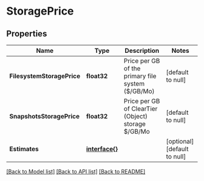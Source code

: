 # StoragePrice

## Properties
Name | Type | Description | Notes
------------ | ------------- | ------------- | -------------
**FilesystemStoragePrice** | **float32** | Price per GB of the primary file system ($/GB/Mo) | [default to null]
**SnapshotsStoragePrice** | **float32** | Price per GB of ClearTier (Object) storage $/GB/Mo | [default to null]
**Estimates** | [**interface{}**](interface{}.md) |  | [optional] [default to null]

[[Back to Model list]](../README.md#documentation-for-models) [[Back to API list]](../README.md#documentation-for-api-endpoints) [[Back to README]](../README.md)


